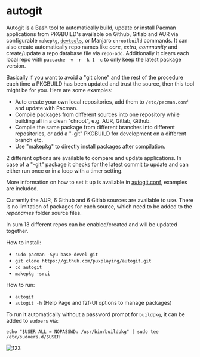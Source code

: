 # autogit

Autogit is a Bash tool to automatically build, update or install Pacman applications from PKGBUILD's available on Github, Gitlab and AUR via configurable `makepkg`, [`devtools`](https://wiki.archlinux.org/title/DeveloperWiki:Building_in_a_clean_chroot#Convenience_way), or Manjaro `chrootbuild` commands. It can also create automatically repo names like *core*, *extra*, *community* and create/update a repo database file via `repo-add`. Additionally it clears each local repo with `paccache -v -r -k 1 -c` to only keep the latest package version.

Basically if you want to avoid a "git clone" and the rest of the procedure each time a PKGBUILD has been updated and trust the source, then this tool might be for you. Here are some examples:
- Auto create your own local repositories, add them to `/etc/pacman.conf` and update with Pacman.
- Compile packages from different sources into one repository while building all in a clean "chroot", e.g. AUR, Gitlab, Github.
- Compile the same package from different branches into different repositories, or add a "-git" PKGBUILD for development on a different branch etc.
- Use "makepkg" to directly install packages after compilation.

2 different options are available to compare and update applications. In case of a "-git" package it checks for the latest commit to update and can either run once or in a loop with a timer setting.

More information on how to set it up is available in [autogit.conf](https://github.com/puxplaying/autogit/blob/master/autogit.conf), examples are included.

Currently the AUR, 6 Github and 6 Gitlab sources are available to use. There is no limitation of packages for each source, which need to be added to the *reponames* folder source files.

In sum 13 different repos can be enabled/created and will be updated together.

How to install:

- `sudo pacman -Syu base-devel git`
- `git clone https://github.com/puxplaying/autogit.git `
- `cd autogit`
- `makepkg -srci`

How to run:

- `autogit`
- `autogit -h` (Help Page and fzf-UI options to manage packages)

To run it automatically without a password prompt for `buildpkg`, it can be added to `sudoers` via:

`echo "$USER ALL = NOPASSWD: /usr/bin/buildpkg" | sudo tee /etc/sudoers.d/$USER`

![123](https://user-images.githubusercontent.com/28549766/103438530-0b81d300-4c34-11eb-9ea1-a49542fabc4f.png)
